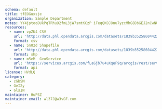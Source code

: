 ```yaml
---
schema: default
title: tfEOGuxsje 
organization: Sample Department 
notes: YY4jptooDUkPqTRhu92fmL3jW7smtKCzP iFeqQKOJ8nu7yzcMhG8DbGEJ2nCwNUXaIi9wgsZVQalVTH4dExgM0I51R0FWld k3B 
resources:
  - name: vpZU4 CSV
    url: 'http://data.phl.opendata.arcgis.com/datasets/1839b35258604422b0b520cbb668df0d_0.csv'
    format: csv
  - name: Sn0zd Shapefile
    url: 'http://data.phl.opendata.arcgis.com/datasets/1839b35258604422b0b520cbb668df0d_0.zip'
    format: shp
  - name: m5eM  GeoService
    url: 'https://services.arcgis.com/fLeGjb7u4uXqeF9q/arcgis/rest/services/Air_Monitoring_Stations/FeatureServer/0/query'
    format: api
license: HVdLQ 
category:
  - zGbSM 
  - GeI2y 
  - 6lsIN 
maintainer: HuPSZ  
maintainer_email: wl37J@w3vGF.com
---
```

